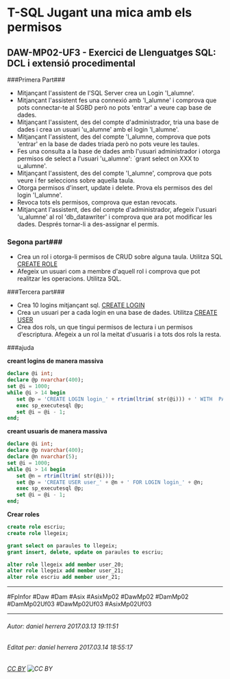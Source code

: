 # T-SQL Jugant una mica amb els permisos
## DAW-MP02-UF3 - Exercici de Llenguatges SQL: DCL i extensió procedimental
###Primera Part###

* Mitjançant l'assistent de l'SQL Server crea un Login 'l_alumne'.
* Mitjançant l'assistent fes una connexió amb 'l_alumne' i comprova que pots connectar-te al SGBD però no pots 'entrar' a veure cap base de dades.
* Mitjançant l'assistent, des del compte d'administrador, tria una base de dades i crea un usuari 'u_alumne' amb el login 'l_alumne'.
* Mitjançant l'assistent, des del compte 'l_alumne, comprova que pots 'entrar' en la base de dades triada però no pots veure les taules.
* Fes una consulta a la base de dades amb l'usuari administrador i otorga permisos de select a l'usuari 'u_alumne': `grant select on XXX to u_alumne'.
* Mitjançant l'assistent, des del compte 'l_alumne', comprova que pots veure i fer seleccions sobre aquella taula.
* Otorga permisos d'insert, update i delete. Prova els permisos des del login 'l_alumne'.
* Revoca tots els permisos, comprova que estan revocats.
* Mitjançant l'assistent, des del compte d'administrador, afegeix l'usuari 'u_alumne' al rol 'db_datawriter' i comprova que ara pot modificar les dades. Després tornar-li a des-assignar el permís.


### Segona part###

* Crea un rol i otorga-li permisos de CRUD sobre alguna taula. Utilitza SQL [CREATE ROLE](https://msdn.microsoft.com/en-us/library/ms187936.aspx)
* Afegeix un usuari com a membre d'aquell rol i comprova que pot realitzar les operacions. Utilitza SQL.

###Tercera part###

* Crea 10 logins mitjançant sql. [CREATE LOGIN](https://msdn.microsoft.com/en-us/library/ms189751.aspx)
* Crea un usuari per a cada login en una base de dades. Utilitza [CREATE USER](https://msdn.microsoft.com/en-us/library/ms173463.aspx)
* Crea dos rols, un que tingui permisos de lectura i un permisos d'escriptura. Afegeix a un rol la meitat d'usuaris i a tots dos rols la resta.


###ajuda

**creant logins de manera massiva**


```sql
declare @i int;
declare @p nvarchar(400);
set @i = 1000;
while @i > 14 begin
   set @p = 'CREATE LOGIN login_' + rtrim(ltrim( str(@i))) + ' WITH  PASSWORD = ''1'' ';    
   exec sp_executesql @p;
   set @i = @i - 1;
end;
```

**creant usuaris de manera massiva**


```sql
declare @i int;
declare @p nvarchar(400);
declare @n nvarchar(5);
set @i = 1000;
while @i > 14 begin
   set @n = rtrim(ltrim( str(@i)));
   set @p = 'CREATE USER user_' + @n + ' FOR LOGIN login_' + @n;    
   exec sp_executesql @p;
   set @i = @i - 1;
end;
```

**Crear roles**

```sql
create role escriu;
create role llegeix;

grant select on paraules to llegeix;
grant insert, delete, update on paraules to escriu;

alter role llegeix add member user_20;
alter role llegeix add member user_21;
alter role escriu add member user_21;
```

---

#FpInfor #Daw #Dam #Asix #AsixMp02 #DawMp02 #DamMp02 #DamMp02Uf03 #DawMp02Uf03 #AsixMp02Uf03

---

###### Autor: daniel herrera 2017.03.13 19:11:51
###### Editat per: daniel herrera 2017.03.14 18:55:17
###### [CC BY](https://creativecommons.org/licenses/by/4.0/) ![CC BY](https://licensebuttons.net/l/by/3.0/80x15.png)
